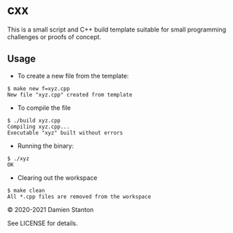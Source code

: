 # cxx

This is a small script and C++ build template suitable for small programming
challenges or proofs of concept.

## Usage

- To create a new file from the template:

```console
$ make new f=xyz.cpp
New file "xyz.cpp" created from template
```

- To compile the file

```console
$ ./build xyz.cpp
Compiling xyz.cpp...
Executable "xyz" built without errors
```

- Running the binary:

```console
$ ./xyz
OK
```

- Clearing out the workspace

```console
$ make clean
All *.cpp files are removed from the workspace
```

© 2020-2021 Damien Stanton

See LICENSE for details.

